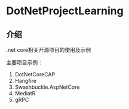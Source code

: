 # DotNetProjectLearning


## 介绍
.net core相关开源项目的使用及示例


主要项目示例：
1. DotNetCoreCAP
2. Hangfire
3. Swashbuckle.AspNetCore
4. MediatR
5. gRPC


